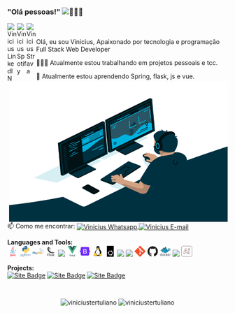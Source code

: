### "Olá pessoas!" <img src="https://media.giphy.com/media/hvRJCLFzcasrR4ia7z/giphy.gif" width="25px">👨🏽‍💻

<a href="https://www.linkedin.com/in/vinicius-tertuliano-da-silva-37a73515a/">
  <img align="left" alt="Vinicius LinkedIN" width="22px" src="https://raw.githubusercontent.com/peterthehan/peterthehan/master/assets/linkedin.svg" />
</a>

<a href="https://open.spotify.com/user/bcq0lkx3ke9kbkmyfe1u5jpcg">
  <img align="left" alt="Vinicius Spotify" width="22px" src="https://raw.githubusercontent.com/peterthehan/peterthehan/master/assets/spotify.svg" />
</a>



<a href="https://www.strava.com/athletes/35368513">
  <img align="left" alt="Vinicius Strava" width="22px" src="https://camo.githubusercontent.com/f9414b773ebe67885820174a0fc889f4837abb40cd8a684140b4bd32e4e7b990/68747470733a2f2f6564656e742e6769746875622e696f2f537570657254696e7949636f6e732f696d616765732f7376672f7374726176612e737667" />
</a>
<br/>
<br/>
Olá, eu sou Vinicius, Apaixonado por tecnologia e programação Full Stack Web Developer
<br/>
<img align="right" alt="GIF" src="https://github.com/viniciustertuliano/viniciustertuliano/blob/master/code.gif?raw=true" width="500" height="320" />

👨🏽‍💻 Atualmente estou trabalhando em projetos pessoais e tcc.

🌱 Atualmente estou aprendendo Spring, flask, js e vue.

📫 Como me encontrar: 
      <a href="https://api.whatsapp.com/send?phone=5511944888224">
        <img align="center" alt="Vinicius Whatsapp" width="22px" src="https://camo.githubusercontent.com/945d32cdd8d51fe844ca8b2976914ae8786586607aee1cba24d7318e24b30411/68747470733a2f2f6564656e742e6769746875622e696f2f537570657254696e7949636f6e732f696d616765732f7376672f77686174736170702e737667" />
      </a> 
     <a href="viniciustertulianodasilva@hotmail.com">
        <img align="center" alt="Vinicius E-mail" width="22px" src="https://camo.githubusercontent.com/0f3aa1f457bb92fbd2411761262ce1fb0f766ed74a4f4289bfc4a0b6024335d6/68747470733a2f2f6564656e742e6769746875622e696f2f537570657254696e7949636f6e732f696d616765732f7376672f656d61696c2e737667" />
      </a> 

**Languages and Tools:**   
<code><img height="25" src="https://raw.githubusercontent.com/devicons/devicon/master/icons/java/java-original-wordmark.svg"></code>
<code><img height="25" src="https://raw.githubusercontent.com/devicons/devicon/master/icons/python/python-original-wordmark.svg"></code>
<code><img height="25" src="https://raw.githubusercontent.com/devicons/devicon/master/icons/mysql/mysql-original-wordmark.svg"></code>
<code><img height="25" src="https://raw.githubusercontent.com/Viniciustertuliano/Viniciustertuliano/master/.github/imagens/flask2.png"></code>
<code><img height="25" src="https://www.vectorlogo.zone/logos/springio/springio-icon.svg"></code>
<code><img height="25" src="https://raw.githubusercontent.com/devicons/devicon/master/icons/vuejs/vuejs-original-wordmark.svg"></code>
<code><img height="25" src="https://raw.githubusercontent.com/devicons/devicon/master/icons/bootstrap/bootstrap-plain.svg"></code>
<code><img height="25" src="https://raw.githubusercontent.com/devicons/devicon/master/icons/linux/linux-original.svg"></code>
<code><img height="25" src="https://raw.githubusercontent.com/devicons/devicon/master/icons/ubuntu/ubuntu-plain.svg"></code>
<code><img height="25" src="https://www.vectorlogo.zone/logos/archlinux/archlinux-icon.svg"></code>
<code><img height="25" src="https://www.vectorlogo.zone/logos/gnu_bash/gnu_bash-icon.svg"></code>
<code><img height="25" src="https://raw.githubusercontent.com/devicons/devicon/master/icons/git/git-original.svg"></code>
<code><img height="25" src="https://raw.githubusercontent.com/devicons/devicon/master/icons/github/github-original.svg"></code>
<code><img height="25" src="https://raw.githubusercontent.com/devicons/devicon/master/icons/docker/docker-original-wordmark.svg"></code>
<code><img height="25" src="https://www.vectorlogo.zone/logos/microsoft_azure/microsoft_azure-icon.svg"></code>
<code><img height="25" src="https://raw.githubusercontent.com/devicons/devicon/master/icons/illustrator/illustrator-line.svg"></code>

**Projects:**<br/>
[![Site Badge](https://img.shields.io/badge/-Club_Car-393d40?style=flat-square&labelColor=004887&label=Site&link=https://viniciustertuliano.github.io/club_car/)](https://viniciustertuliano.github.io/club_car/)
[![Site Badge](https://img.shields.io/badge/-Tertuflix-393d40?style=flat-square&labelColor=00a9ab&label=Site&link=https://tertuflix.vercel.app/)](https://tertuflix.vercel.app/)
[![Site Badge](https://img.shields.io/badge/-Mytasks-393d40?style=flat-square&labelColor=41b883&label=Site&link=https://mytasks-front.herokuapp.com/)](https://mytasks-front.herokuapp.com/)

<br/>

<p align = "center">
  <img src="https://github-readme-stats.vercel.app/api?username=viniciustertuliano&show_icons=true&theme=gotham" alt="viniciustertuliano" />
 
  <img src="https://github-readme-stats.vercel.app/api/top-langs/?username=viniciustertuliano&layout=compact" alt="viniciustertuliano" />
<p/>
 



<!--
**Viniciustertuliano/Viniciustertuliano** is a ✨ _special_ ✨ repository because its `README.md` (this file) appears on your GitHub profile.

Here are some ideas to get you started:

- 🔭 I’m currently working on ...
- 🌱 I’m currently learning ...
- 👯 I’m looking to collaborate on ...
- 🤔 I’m looking for help with ...
- 💬 Ask me about ...
- 📫 How to reach me: ...
- 😄 Pronouns: ...
- ⚡ Fun fact: ...
-->
